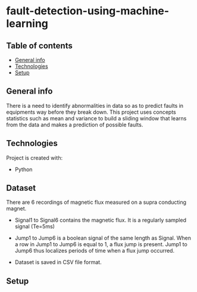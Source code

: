 # fault-detection-using-machine-learning

## Table of contents
* [General info](#general-info)
* [Technologies](#technologies)
* [Setup](#setup)

## General info

There is a need to identify abnormalities in data so as to predict faults in equipments way before they break down.
This project uses concepts statistics such as mean and variance to build a sliding window that learns from the data and makes 
a prediction of possible faults.

	
## Technologies
Project is created with:
* Python

## Dataset
There are 6 recordings of magnetic flux measured on a supra conducting magnet.

* Signal1 to Signal6 contains the magnetic flux. It is a regularly sampled signal (Te=5ms)

* Jump1 to Jump6 is a boolean signal of the same length as Signal. When a row in Jump1 to Jump6 is equal to 1, a flux jump is present. 
Jump1 to Jump6 thus localizes periods of time when a flux jump occurred.

* Dataset is saved in CSV file format.


	
## Setup
